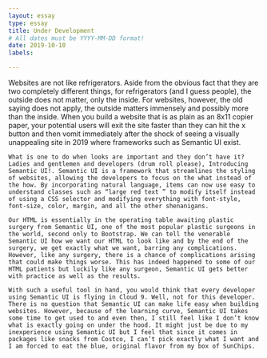```yaml
---
layout: essay
type: essay
title: Under Development
# All dates must be YYYY-MM-DD format!
date: 2019-10-10
labels:

---
```

  Websites are not like refrigerators. Aside from the obvious fact that they are two completely different things, for refrigerators (and I guess people), the outside does not matter, only the inside.  For websites, however, the old saying does not apply, the outside matters immensely and possibly more than the inside. When you build a website that is as plain as an 8x11 copier paper, your potential users will exit the site faster than they can hit the x button and then vomit immediately after the shock of seeing a visually unappealing site in 2019 where frameworks such as Semantic UI exist.

	What is one to do when looks are important and they don’t have it? Ladies and gentlemen and developers (drum roll please), Introducing Semantic UI!. Semantic UI is a framework that streamlines the styling of websites, allowing the developers to focus on the what instead of the how. By incorporating natural language, items can now use easy to understand classes such as “large red text ” to modify itself instead of using a CSS selector and modifying everything with font-style, font-size, color, margin, and all the other shenanigans. 

	Our HTML is essentially in the operating table awaiting plastic surgery from Semantic UI, one of the most popular plastic surgeons in the world, second only to Bootstrap. We can tell the venerable Semantic UI how we want our HTML to look like and by the end of the surgery, we get exactly what we want, barring any complications. However, like any surgery, there is a chance of complications arising that could make things worse. This has indeed happened to some of our HTML patients but luckily like any surgeon, Semantic UI gets better with practice as well as the results. 

	With such a useful tool in hand, you would think that every developer using Semantic UI is flying in Cloud 9. Well, not for this developer. There is no question that Semantic UI can make life easy when building websites. However, because of the learning curve, Semantic UI takes some time to get used to and even then, I still feel like I don’t know what is exactly going on under the hood. It might just be due to my inexperience using Semantic UI but I feel that since it comes in packages like snacks from Costco, I can’t pick exactly what I want and I am forced to eat the blue, original flavor from my box of SunChips. 


